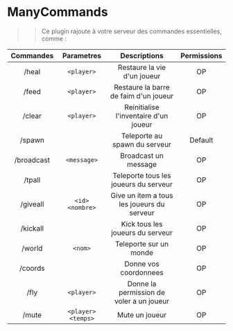 # ManyCommands
>> Ce plugin rajoute à votre serveur des commandes essentielles, comme :


| Commandes | Parametres | Descriptions | Permissions |
| :-----: | :-------: | :---------: | :-------: |
| /heal | `<player>` | Restaure la vie d'un joueur | OP |
| /feed | `<player>` | Restaure la barre de faim d'un joueur | OP |
| /clear | `<player>` | Reinitialise l'inventaire d'un joueur | OP |
| /spawn | | Teleporte au spawn du serveur | Default |
| /broadcast | `<message>` | Broadcast un message | OP |
| /tpall | | Teleporte tous les joueurs du serveur | OP |
| /giveall | `<id> <nombre>` | Give un item a tous les joueurs du serveur | OP |
| /kickall | | Kick tous les joueurs du serveur | OP |
| /world | `<nom>` | Teleporte sur un monde | OP |
| /coords | | Donne vos coordonnees | OP |
| /fly | `<player>` | Donne la permission de voler a un joueur | OP |
| /mute | `<player> <temps>` | Mute un joueur | OP |
